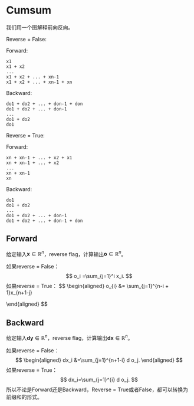 # Cumsum

我们用一个图解释前向反向。

Reverse = False:

Forward:

```
x1
x1 + x2
...
x1 + x2 + ... + xn-1
x1 + x2 + ... + xn-1 + xn
```

Backward:

```
do1 + do2 + ... + don-1 + don
do1 + do2 + ... + don-1
...
do1 + do2
do1
```

Reverse = True:

Forward:

```
xn + xn-1 + ... + x2 + x1
xn + xn-1 + ... + x2
...
xn + xn-1
xn
```

Backward:

```
do1
do1 + do2
...
do1 + do2 + ... + don-1
do1 + do2 + ... + don-1 + don
```



## Forward

给定输入$\mathbf x\in \mathbb R^{n}$，reverse flag，计算输出$\mathbf o \in \mathbb R^n$。

如果reverse = False：
$$
o_i =\sum_{j=1}^i x_i.
$$
如果reverse = True：
$$
\begin{aligned}
o_{i} &= \sum_{j=1}^{n-i + 1}x_{n+1-j}

\end{aligned}
$$



## Backward

给定输入$\mathbf {dy}\in \mathbb R^{n}$，reverse flag，计算输出$\mathbf {dx} \in \mathbb R^n$。

如果reverse = False：
$$
\begin{aligned}
dx_i
&=\sum_{j=1}^{n+1-i} d o_j.
\end{aligned}
$$
如果reverse = True：
$$
dx_i=\sum_{j=1}^{i} d o_j.
$$
所以不论是Forward还是Backward，Reverse = True或者False，都可以转换为前缀和的形式。
